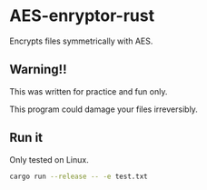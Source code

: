 # AES-enryptor-rust

Encrypts files symmetrically with AES.



## Warning!!

This was written for practice and fun only. 

This program could damage your files irreversibly.
## Run it

Only tested on Linux.

 ```bash
 cargo run --release -- -e test.txt
 ```



